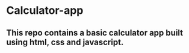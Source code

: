 # Calculator-app
## This repo contains a basic calculator app built using html, css and javascript.
